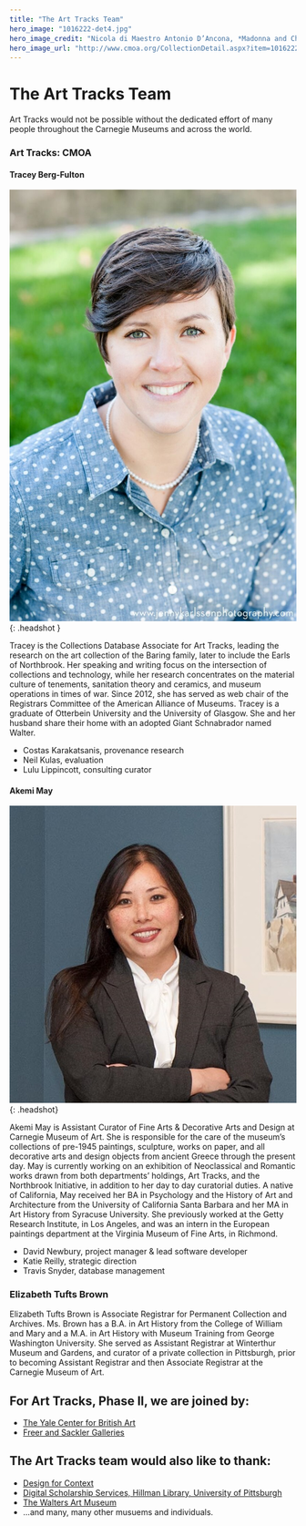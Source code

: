 ```yaml
---
title: "The Art Tracks Team"
hero_image: "1016222-det4.jpg"
hero_image_credit: "Nicola di Maestro Antonio D’Ancona, *Madonna and Child Enthroned with SS. Leonard, Jerome, John the Baptist, and Francis* (detail), 1472. Carnegie Museum of Art, Howard A. Noble Fund, 71.4."
hero_image_url: "http://www.cmoa.org/CollectionDetail.aspx?item=1016222"
---
```

# The Art Tracks Team

Art Tracks would not be possible without the dedicated effort of many people throughout the Carnegie Museums and across the world.

### Art Tracks: CMOA

#### Tracey Berg-Fulton

![Photo of Tracey Berg-Fulton](images/tracey_headshot.jpg)
{: .headshot }

Tracey is the Collections Database Associate for Art Tracks, leading the research on the art collection of the Baring family, later to include the Earls of Northbrook. Her speaking and writing focus on the intersection of collections and technology, while her research concentrates on the material culture of tenements, sanitation theory and ceramics, and museum operations in times of war. Since 2012, she has served as web chair of the Registrars Committee of the American Alliance of Museums. Tracey is a graduate of Otterbein University and the University of Glasgow. She and her husband share their home with an adopted Giant Schnabrador named Walter.

* Costas Karakatsanis, provenance research
* Neil Kulas, evaluation 
* Lulu Lippincott, consulting curator

#### Akemi May

![Photo of Akemi May](images/akemi_headshot.jpg)
{: .headshot}

Akemi May is Assistant Curator of Fine Arts & Decorative Arts and Design at Carnegie Museum of Art. She is responsible for the care of the museum’s collections of pre-1945 paintings, sculpture, works on paper, and all decorative arts and design objects from ancient Greece through the present day. May is currently working on an exhibition of Neoclassical and Romantic works drawn from both departments’ holdings, Art Tracks, and the Northbrook Initiative, in addition to her day to day curatorial duties. A native of California, May received her BA in Psychology and the History of Art and Architecture from the University of California Santa Barbara and her MA in Art History from Syracuse University. She previously worked at the Getty Research Institute, in Los Angeles, and was an intern in the European paintings department at the Virginia Museum of Fine Arts, in Richmond. 



* David Newbury, project manager & lead software developer
* Katie Reilly, strategic direction
* Travis Snyder, database management

### Elizabeth Tufts Brown

Elizabeth Tufts Brown is Associate Registrar for Permanent Collection and Archives.  Ms. Brown has a B.A. in Art History from the College of William and Mary and a M.A. in Art History with Museum Training from George Washington University.  She served as Assistant Registrar at Winterthur Museum and Gardens,  and curator of a private collection in Pittsburgh, prior to becoming Assistant Registrar and then Associate Registrar at the Carnegie Museum of Art. 

## For Art Tracks, Phase II, we are joined by:

* [The Yale Center for British Art](http://britishart.yale.edu/)
* [Freer and Sackler Galleries](http://www.asia.si.edu/)

## The Art Tracks team would also like to thank:

* [Design for Context](http://www.designforcontext.com)
* [Digital Scholarship Services, Hillman Library, University of Pittsburgh](http://www.library.pitt.edu/digital-scholarship-services)
* [The Walters Art Museum](https://www.thewalters.org)
* ...and many, many other musuems and individuals.

